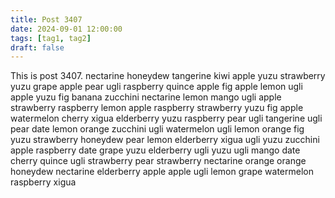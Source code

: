 ```yaml
---
title: Post 3407
date: 2024-09-01 12:00:00
tags: [tag1, tag2]
draft: false
---
```

This is post 3407.
nectarine
honeydew
tangerine
kiwi
apple
yuzu
strawberry
yuzu
grape
apple
pear
ugli
raspberry
quince
apple
fig
apple
lemon
ugli
apple
yuzu
fig
banana
zucchini
nectarine
lemon
mango
ugli
apple
strawberry
raspberry
lemon
apple
raspberry
strawberry
yuzu
fig
apple
watermelon
cherry
xigua
elderberry
yuzu
raspberry
pear
ugli
tangerine
ugli
pear
date
lemon
orange
zucchini
ugli
watermelon
ugli
lemon
orange
fig
yuzu
strawberry
honeydew
pear
lemon
elderberry
xigua
ugli
yuzu
zucchini
apple
raspberry
date
grape
yuzu
elderberry
ugli
yuzu
ugli
mango
date
cherry
quince
ugli
strawberry
pear
strawberry
nectarine
orange
orange
honeydew
nectarine
elderberry
apple
apple
ugli
lemon
grape
watermelon
raspberry
xigua
